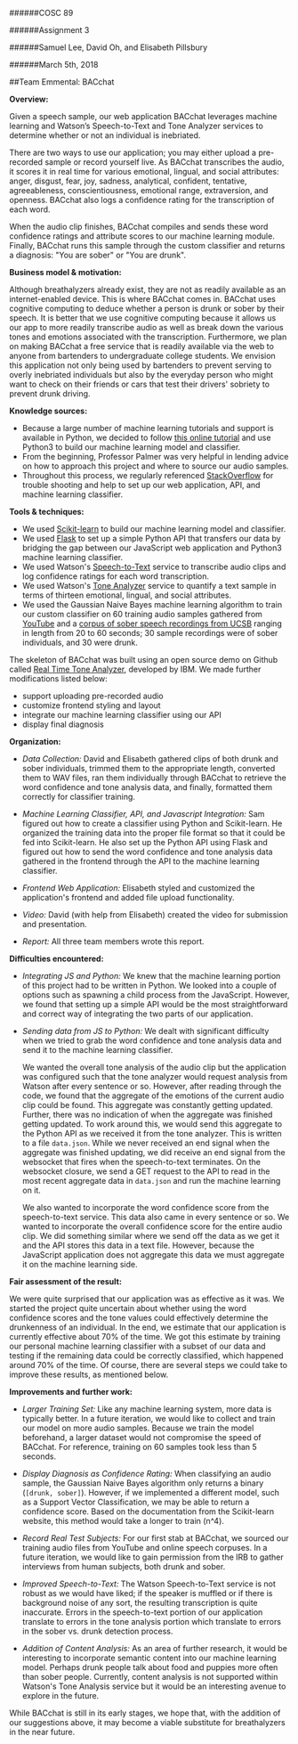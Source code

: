 ######COSC 89

######Assignment 3

######Samuel Lee, David Oh, and Elisabeth Pillsbury

######March 5th, 2018

##Team Emmental: BACchat

**Overview:**

Given a speech sample, our web application BACchat leverages machine learning and Watson’s Speech-to-Text and Tone Analyzer services to determine whether or not an individual is inebriated.

There are two ways to use our application; you may either upload a pre-recorded sample or record yourself live. As BACchat transcribes the audio, it scores it in real time for various emotional, lingual, and social attributes: anger, disgust, fear, joy, sadness, analytical, confident, tentative, agreeableness, conscientiousness, emotional range, extraversion, and openness. BACchat also logs a confidence rating for the transcription of each word.

When the audio clip finishes, BACchat compiles and sends these word confidence ratings and attribute scores to our machine learning module. Finally, BACchat runs this sample through the custom classifier and returns a diagnosis: "You are sober" or "You are drunk".

**Business model & motivation:**

Although breathalyzers already exist, they are not as readily available as an internet-enabled device. This is where BACchat comes in. BACchat uses cognitive computing to deduce whether a person is drunk or sober by their speech. It is better that we use cognitive computing because it allows us our app to more readily transcribe audio as well as break down the various tones and emotions associated with the transcription. Furthermore, we plan on making BACchat a free service that is readily available via the web to anyone from bartenders to undergraduate college students. We envision this application not only being used by bartenders to prevent serving to overly inebriated individuals but also by the everyday person who might want to check on their friends or cars that test their drivers' sobriety to prevent drunk driving.

**Knowledge sources:**

* Because a large number of machine learning tutorials and support is available in Python, we decided to follow [this online tutorial][ml_tutorial_url] and use Python3 to build our machine learning model and classifier.
* From the beginning, Professor Palmer was very helpful in lending advice on how to approach this project and where to source our audio samples.
* Throughout this process, we regularly referenced [StackOverflow][stackoverflow_url] for trouble shooting and help to set up our web application, API, and machine learning classifier.

**Tools & techniques:**

* We used [Scikit-learn][scikit_learn_url] to build our machine learning model and classifier.
* We used [Flask][flask_url] to set up a simple Python API that transfers our data by bridging the gap between our JavaScript web application and Python3 machine learning classifier.
* We used Watson's [Speech-to-Text][speech_to_text_url] service to transcribe audio clips and log confidence ratings for each word transcription.
* We used Watson's [Tone Analyzer][tone_analyzer_url] service to quantify a text sample in terms of thirteen emotional, lingual, and social attributes.
* We used the Gaussian Naive Bayes machine learning algorithm to train our custom classifier on 60 training audio samples gathered from [YouTube][youtube_url] and a [corpus of sober speech recordings from UCSB][corpus_url] ranging in length from 20 to 60 seconds; 30 sample recordings were of sober individuals, and 30 were drunk.

The skeleton of BACchat was built using an open source demo on Github called [Real Time Tone Analyzer][real_time_github_url], developed by IBM. We made further modifications listed below:

* support uploading pre-recorded audio
* customize frontend styling and layout
* integrate our machine learning classifier using our API
* display final diagnosis

**Organization:**

* *Data Collection:* David and Elisabeth gathered clips of both drunk and sober individuals, trimmed them to the appropriate length, converted them to WAV files, ran them individually through BACchat to retrieve the word confidence and tone analysis data, and finally, formatted them correctly for classifier training.

* *Machine Learning Classifier, API, and Javascript Integration:* Sam figured out how to create a classifier using Python and Scikit-learn. He organized the training data into the proper file format so that it could be fed into Scikit-learn. He also set up the Python API using Flask and figured out how to send the word confidence and tone analysis data gathered in the frontend through the API to the machine learning classifier.

* *Frontend Web Application:* Elisabeth styled and customized the application's frontend and added file upload functionality.

* *Video:* David (with help from Elisabeth) created the video for submission and presentation.

* *Report:* All three team members wrote this report.


**Difficulties encountered:**

* *Integrating JS and Python:* We knew that the machine learning portion of this project had to be written in Python. We looked into a couple of options such as spawning a child process from the JavaScript. However, we found that setting up a simple API would be the most straightforward and correct way of integrating the two parts of our application.

* *Sending data from JS to Python:*
We dealt with significant difficulty when we tried to grab the word confidence and tone analysis data and send it to the machine learning classifier.

	We wanted the overall tone analysis of the audio clip but the application was configured such that the tone analyzer would request analysis from Watson after every sentence or so. However, after reading through the code, we found that the aggregate of the emotions of the current audio clip could be found. This aggregate was constantly getting updated. Further, there was no indication of when the aggregate was finished getting updated.
To work around this, we would send this aggregate to the Python API as we received it from the tone analyzer. This is written to a file `data.json`. While we never received an end signal when the aggregate was finished updating, we did receive an end signal from the websocket that fires when the speech-to-text terminates. On the websocket closure, we send a GET request to the API to read in the most recent aggregate data in `data.json` and run the machine learning on it.

	We also wanted to incorporate the word confidence score from the speech-to-text service. This data also came in every sentence or so. We wanted to incorporate the overall confidence score for the entire audio clip. We did something similar where we send off the data as we get it and the API stores this data in a text file. However, because the JavaScript application does not aggregate this data we must aggregate it on the machine learning side.

**Fair assessment of the result:**

We were quite surprised that our application was as effective as it was. We started the project quite uncertain about whether using the word confidence scores and the tone values could effectively determine the drunkenness of an individual. In the end, we estimate that our application is currently effective about 70% of the time. We got this estimate by training our personal machine learning classifier with a subset of our data and testing if the remaining data could be correctly classified, which happened around 70% of the time. Of course, there are several steps we could take to improve these results, as mentioned below.

**Improvements and further work:**

* *Larger Training Set:* Like any machine learning system, more data is typically better. In a future iteration, we would like to collect and train our model on more audio samples. Because we train the model beforehand, a larger dataset would not compromise the speed of BACchat. For reference, training on 60 samples took less than 5 seconds.

* *Display Diagnosis as Confidence Rating:* When classifying an audio sample, the Gaussian Naive Bayes algorithm only returns a binary (`[drunk, sober]`). However, if we implemented a different model, such as a Support Vector Classification, we may be able to return a confidence score. Based on the documentation from the Scikit-learn website, this method would take a longer to train (n^4).

* *Record Real Test Subjects:* For our first stab at BACchat, we sourced our training audio files from YouTube and online speech corpuses. In a future iteration, we would like to gain permission from the IRB to gather interviews from human subjects, both drunk and sober.

* *Improved Speech-to-Text:* The Watson Speech-to-Text service is not robust as we would have liked; if the speaker is muffled or if there is background noise of any sort, the resulting transcription is quite inaccurate. Errors in the speech-to-text portion of our application translate to errors in the tone analysis portion which translate to errors in the sober vs. drunk detection process.

* *Addition of Content Analysis:* As an area of further research, it would be interesting to incorporate semantic content into our machine learning model. Perhaps drunk people talk about food and puppies more often than sober people. Currently, content analysis is not supported within Watson's Tone Analysis service but it would be an interesting avenue to explore in the future.

While BACchat is still in its early stages, we hope that, with the addition of our suggestions above, it may become a viable substitute for breathalyzers in the near future.

[ml_tutorial_url]: https://www.digitalocean.com/community/tutorials/how-to-build-a-machine-learning-classifier-in-python-with-scikit-learn
[stackoverflow_url]: https://stackoverflow.com/
[real_time_github_url]: https://github.com/IBM-Bluemix/real-time-tone-analysis/
[scikit_learn_url]: http://scikit-learn.org/stable/
[flask_url]: http://flask.pocoo.org/
[tone_analyzer_url]: https://www.ibm.com/watson/services/tone-analyzer/
[speech_to_text_url]: https://www.ibm.com/watson/services/speech-to-text/
[corpus_url]: http://www.linguistics.ucsb.edu/research/santa-barbara-corpus#Recordings
[youtube_url]: https://www.youtube.com/
